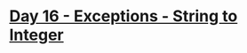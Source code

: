 # [Day 16 - Exceptions - String to Integer](https://www.hackerrank.com/challenges/30-exceptions-string-to-integer/problem)